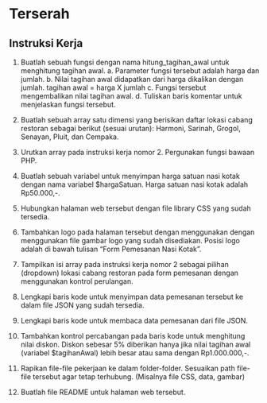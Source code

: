 # Terserah

## Instruksi Kerja

1. Buatlah sebuah fungsi dengan nama hitung_tagihan_awal untuk menghitung tagihan awal.
    a. Parameter fungsi tersebut adalah harga dan jumlah.
    b. Nilai tagihan awal didapatkan dari harga dikalikan dengan jumlah. tagihan awal = harga X jumlah
    c. Fungsi tersebut mengembalikan nilai tagihan awal.
    d. Tuliskan baris komentar untuk menjelaskan fungsi tersebut.

2. Buatlah sebuah array satu dimensi yang berisikan daftar lokasi cabang restoran sebagai berikut (sesuai urutan): Harmoni, Sarinah, Grogol, Senayan, Pluit, dan Cempaka.

3. Urutkan array pada instruksi kerja nomor 2. Pergunakan fungsi bawaan PHP.

4. Buatlah sebuah variabel untuk menyimpan harga satuan nasi kotak dengan nama variabel $hargaSatuan. Harga satuan nasi kotak adalah Rp50.000,-.

5. Hubungkan halaman web tersebut dengan file library CSS yang sudah tersedia.

6. Tambahkan logo pada halaman tersebut dengan menggunakan dengan menggunakan file gambar logo yang sudah disediakan. Posisi logo adalah di bawah tulisan “Form Pemesanan Nasi Kotak”.

7. Tampilkan isi array pada instruksi kerja nomor 2 sebagai pilihan (dropdown) lokasi
cabang restoran pada form pemesanan dengan menggunakan kontrol perulangan.

8. Lengkapi baris kode untuk menyimpan data pemesanan tersebut ke dalam file JSON
yang sudah tersedia.

9. Lengkapi baris kode untuk membaca data pemesanan dari file JSON.

10. Tambahkan kontrol percabangan pada baris kode untuk menghitung nilai diskon. Diskon sebesar 5% diberikan hanya jika nilai tagihan awal (variabel $tagihanAwal) lebih besar atau sama dengan Rp1.000.000,-.

11. Rapikan file-file pekerjaan ke dalam folder-folder. Sesuaikan path file-file tersebut agar
tetap terhubung. (Misalnya file CSS, data, gambar)

12. Buatlah file README untuk halaman web tersebut.